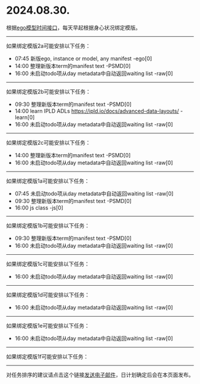 # 2024.08.30.

根据[ego模型时间接口](https://gitee.com/hyg/blog/blob/master/timeflow.md)，每天早起根据身心状况绑定模版。

---
如果绑定模版2a可能安排以下任务：

- 07:45	新版ego, instance or model, any manifest -ego[0]
- 14:00	整理新版本term的manifest text -PSMD[0]
- 16:00	未启动todo项从day metadata中自动返回waiting list -raw[0]

---
如果绑定模版2b可能安排以下任务：

- 09:30	整理新版本term的manifest text -PSMD[0]
- 14:00	learn IPLD ADLs https://ipld.io/docs/advanced-data-layouts/ -learn[0]
- 16:00	未启动todo项从day metadata中自动返回waiting list -raw[0]

---
如果绑定模版2c可能安排以下任务：

- 14:00	整理新版本term的manifest text -PSMD[0]
- 16:00	未启动todo项从day metadata中自动返回waiting list -raw[0]

---
如果绑定模版1a可能安排以下任务：

- 07:45	未启动todo项从day metadata中自动返回waiting list -raw[0]
- 09:30	整理新版本term的manifest text -PSMD[0]
- 16:00	js class -js[0]

---
如果绑定模版1b可能安排以下任务：

- 09:30	整理新版本term的manifest text -PSMD[0]
- 16:00	未启动todo项从day metadata中自动返回waiting list -raw[0]

---
如果绑定模版1c可能安排以下任务：

- 16:00	未启动todo项从day metadata中自动返回waiting list -raw[0]

---
如果绑定模版1d可能安排以下任务：

- 16:00	未启动todo项从day metadata中自动返回waiting list -raw[0]

---
如果绑定模版1e可能安排以下任务：

- 16:00	未启动todo项从day metadata中自动返回waiting list -raw[0]

---
如果绑定模版1f可能安排以下任务：


---
对任务排序的建议请点击这个链接<a href="mailto:huangyg@mars22.com?subject=关于2024.08.30.任务排序的建议&body=date: 2024.08.30.%0D%0Afile: ../../blog/release/time/d.20240830.md%0D%0A---请勿修改邮件主题及以上内容---%0D%0A">发送电子邮件</a>，日计划确定后会在本页面发布。